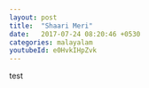 ```yaml
---
layout: post
title:  "Shaari Meri"
date:   2017-07-24 08:20:46 +0530
categories: malayalam
youtubeId: e0HvkIHpZvk
---
```



test


  



